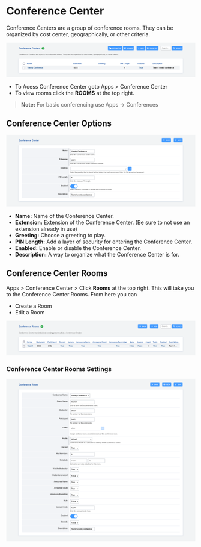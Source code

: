 # Conference Center

Conference Centers are a group of conference rooms. They can be
organized by cost center, geographically, or other criteria.

![image](../_static/images/applications/conference_center/fusionpbx_conference_center1.png)

-   To Acess Conference Center goto Apps \> Conference Center
-   To view rooms click the **ROOMS** at the top right.

>**Note:** For basic conferencing use Apps -\> Conferences

## Conference Center Options

![image](../_static/images/applications/conference_center/fusionpbx_conference_center2.png)

-   **Name:** Name of the Conference Center.
-   **Extension:** Extension of the Conference Center. (Be sure to not
    use an extension already in use)
-   **Greeting:** Choose a greeting to play.
-   **PIN Length:** Add a layer of security for entering the Conference
    Center.
-   **Enabled:** Enable or disable the Conference Center.
-   **Description:** A way to organize what the Conference Center is
    for.

## Conference Center Rooms

Apps \> Conference Center \> Click **Rooms** at the top right. This will
take you to the Conference Center Rooms. From here you can

-   Create a Room
-   Edit a Room

![image](../_static/images/applications/conference_center/fusionpbx_conference_center3.png)

### Conference Center Rooms Settings

![image](../_static/images/applications/conference_center/fusionpbx_conference_center4.png)
